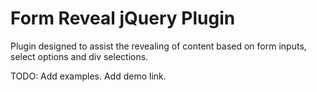 Form Reveal jQuery Plugin
=========================

Plugin designed to assist the revealing of content based on form inputs, select options and div selections.

TODO:
Add examples.
Add demo link.